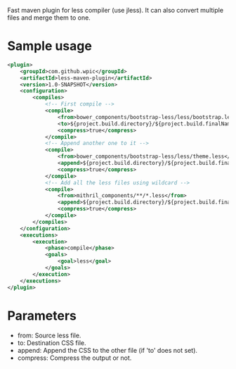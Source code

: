 Fast maven plugin for less compiler (use jless). It can also convert multiple files and merge them to one.

# Sample usage

```xml
<plugin>
    <groupId>com.github.wpic</groupId>
    <artifactId>less-maven-plugin</artifactId>
    <version>1.0-SNAPSHOT</version>
    <configuration>
        <compiles>
            <!-- First compile -->
            <compile>
                <from>bower_components/bootstrap-less/less/bootstrap.less</from>
                <to>${project.build.directory}/${project.build.finalName}/bower_components/bootstrap-less/less/bootstrap.css</to>
                <compress>true</compress>
            </compile>
            <!-- Append another one to it -->
            <compile>
                <from>bower_components/bootstrap-less/less/theme.less</from>
                <append>${project.build.directory}/${project.build.finalName}/bower_components/bootstrap-less/less/bootstrap.css</append>
                <compress>true</compress>
            </compile>
            <!-- Add all the less files using wildcard -->
            <compile>
                <from>mithril_components/**/*.less</from>
                <append>${project.build.directory}/${project.build.finalName}/bower_components/bootstrap-less/less/bootstrap.css</append>
                <compress>true</compress>
            </compile>
        </compiles>
    </configuration>
    <executions>
        <execution>
            <phase>compile</phase>
            <goals>
                <goal>less</goal>
            </goals>
        </execution>
    </executions>
</plugin>
```

# Parameters

* from: Source less file.
* to: Destination CSS file.
* append: Append the CSS to the other file (if 'to' does not set).
* compress: Compress the output or not.